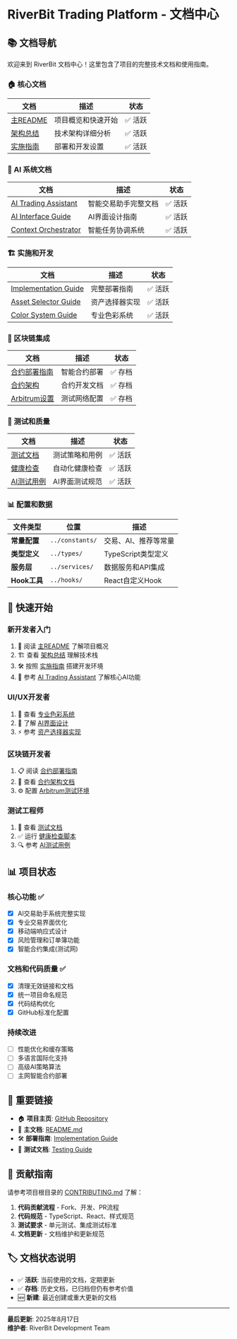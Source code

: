 # RiverBit Trading Platform - 文档中心

## 📚 文档导航

欢迎来到 RiverBit 文档中心！这里包含了项目的完整技术文档和使用指南。

### 🏠 核心文档

| 文档 | 描述 | 状态 |
|------|------|------|
| [主README](../README.md) | 项目概览和快速开始 | ✅ 活跃 |
| [架构总结](../ARCHITECTURE_SUMMARY.md) | 技术架构详细分析 | ✅ 活跃 |
| [实施指南](./implementation/IMPLEMENTATION_GUIDE.md) | 部署和开发设置 | ✅ 活跃 |

### 🤖 AI 系统文档

| 文档 | 描述 | 状态 |
|------|------|------|
| [AI Trading Assistant](./AI_TRADING_ASSISTANT.md) | 智能交易助手完整文档 | ✅ 活跃 |
| [AI Interface Guide](./AI_TRADING_INTERFACE_GUIDE.md) | AI界面设计指南 | ✅ 活跃 |
| [Context Orchestrator](./CONTEXT_ORCHESTRATOR.md) | 智能任务协调系统 | ✅ 活跃 |

### 🏗️ 实施和开发

| 文档 | 描述 | 状态 |
|------|------|------|
| [Implementation Guide](./implementation/IMPLEMENTATION_GUIDE.md) | 完整部署指南 | ✅ 活跃 |
| [Asset Selector Guide](./implementation/ASSET_SELECTOR_IMPLEMENTATION_GUIDE.md) | 资产选择器实现 | ✅ 活跃 |
| [Color System Guide](./implementation/AURORA_PROFESSIONAL_COLOR_IMPLEMENTATION_REPORT.md) | 专业色彩系统 | ✅ 活跃 |

### 🔗 区块链集成

| 文档 | 描述 | 状态 |
|------|------|------|
| [合约部署指南](../archive/testnet/contracts/DEPLOYMENT_GUIDE.md) | 智能合约部署 | ✅ 存档 |
| [合约架构](../archive/testnet/contracts/README.md) | 合约开发文档 | ✅ 存档 |
| [Arbitrum设置](../archive/testnet/docs/ARBITRUM_SEPOLIA_SETUP.md) | 测试网络配置 | ✅ 存档 |

### 🧪 测试和质量

| 文档 | 描述 | 状态 |
|------|------|------|
| [测试文档](../testing/README.md) | 测试策略和用例 | ✅ 活跃 |
| [健康检查](../testing/automation/demo-health-check.js) | 自动化健康检查 | ✅ 活跃 |
| [AI测试用例](../testing/ai-interface-test-cases.md) | AI界面测试规范 | ✅ 活跃 |

### 📊 配置和数据

| 文件类型 | 位置 | 描述 |
|---------|------|------|
| **常量配置** | `../constants/` | 交易、AI、推荐等常量 |
| **类型定义** | `../types/` | TypeScript类型定义 |
| **服务层** | `../services/` | 数据服务和API集成 |
| **Hook工具** | `../hooks/` | React自定义Hook |

## 🚀 快速开始

### 新开发者入门
1. 📖 阅读 [主README](../README.md) 了解项目概况
2. 🏗️ 查看 [架构总结](../ARCHITECTURE_SUMMARY.md) 理解技术栈
3. 🛠️ 按照 [实施指南](./implementation/IMPLEMENTATION_GUIDE.md) 搭建开发环境
4. 🤖 参考 [AI Trading Assistant](./AI_TRADING_ASSISTANT.md) 了解核心AI功能

### UI/UX开发者
1. 🎨 查看 [专业色彩系统](./implementation/AURORA_PROFESSIONAL_COLOR_IMPLEMENTATION_REPORT.md)
2. 📱 了解 [AI界面设计](./AI_TRADING_INTERFACE_GUIDE.md)
3. ⚡ 参考 [资产选择器实现](./implementation/ASSET_SELECTOR_IMPLEMENTATION_GUIDE.md)

### 区块链开发者
1. 📋 阅读 [合约部署指南](../archive/testnet/contracts/DEPLOYMENT_GUIDE.md)
2. 🔗 查看 [合约架构文档](../archive/testnet/contracts/README.md)
3. ⚙️ 配置 [Arbitrum测试环境](../archive/testnet/docs/ARBITRUM_SEPOLIA_SETUP.md)

### 测试工程师
1. 🧪 查看 [测试文档](../testing/README.md)
2. ✅ 运行 [健康检查脚本](../testing/automation/demo-health-check.js)
3. 🔍 参考 [AI测试用例](../testing/ai-interface-test-cases.md)

## 📊 项目状态

### 核心功能 ✅
- [x] AI交易助手系统完整实现
- [x] 专业交易界面优化
- [x] 移动端响应式设计
- [x] 风险管理和订单簿功能
- [x] 智能合约集成(测试网)

### 文档和代码质量 ✅  
- [x] 清理无效链接和文档
- [x] 统一项目命名规范
- [x] 代码结构优化
- [x] GitHub标准化配置

### 持续改进
- [ ] 性能优化和缓存策略
- [ ] 多语言国际化支持
- [ ] 高级AI策略算法
- [ ] 主网智能合约部署

## 🔗 重要链接

- 🏠 **项目主页**: [GitHub Repository](https://github.com/VictorVVedtion/xxxdemo)
- 📖 **主文档**: [README.md](../README.md)
- 🛠️ **部署指南**: [Implementation Guide](./implementation/IMPLEMENTATION_GUIDE.md)
- 🧪 **测试文档**: [Testing Guide](../testing/README.md)

## 📝 贡献指南

请参考项目根目录的 [CONTRIBUTING.md](../CONTRIBUTING.md) 了解：

1. **代码贡献流程** - Fork、开发、PR流程
2. **代码规范** - TypeScript、React、样式规范  
3. **测试要求** - 单元测试、集成测试标准
4. **文档更新** - 文档维护和更新规范

## 🏷️ 文档状态说明

- ✅ **活跃**: 当前使用的文档，定期更新
- ✅ **存档**: 历史文档，已归档但仍有参考价值
- 🆕 **新建**: 最近创建或重大更新的文档

---

**最后更新**: 2025年8月17日  
**维护者**: RiverBit Development Team